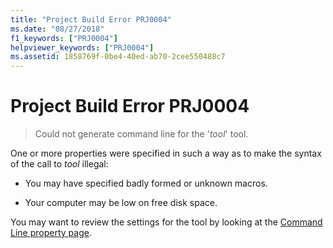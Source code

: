 ```yaml
---
title: "Project Build Error PRJ0004"
ms.date: "08/27/2018"
f1_keywords: ["PRJ0004"]
helpviewer_keywords: ["PRJ0004"]
ms.assetid: 1858769f-0be4-40ed-ab70-2cee550488c7
---
```

# Project Build Error PRJ0004

> Could not generate command line for the '*tool*' tool.

One or more properties were specified in such a way as to make the syntax of the call to *tool* illegal:

- You may have specified badly formed or unknown macros.

- Your computer may be low on free disk space.

You may want to review the settings for the tool by looking at the [Command Line property page](../../build/reference/command-line-property-pages.md).